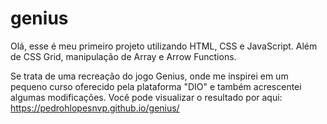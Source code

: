 # genius

Olá, esse é meu primeiro projeto utilizando HTML, CSS e JavaScript.
Além de CSS Grid, manipulação de Array e Arrow Functions.

Se trata de uma recreação do jogo Genius, onde me inspirei em um pequeno curso oferecido pela plataforma "DIO" e também acrescentei algumas modificações.
Você pode visualizar o resultado por aqui: https://pedrohlopesnvp.github.io/genius/